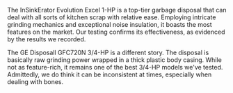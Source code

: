 The InSinkErator Evolution Excel 1-HP is a top-tier garbage disposal that can deal with all sorts of kitchen scrap with relative ease. Employing intricate grinding mechanics and exceptional noise insulation, it boasts the most features on the market. Our testing confirms its effectiveness, as evidenced by the results we recorded.

The GE Disposall GFC720N 3/4-HP is a different story. The disposal is basically raw grinding power wrapped in a thick plastic body casing. While not as feature-rich, it remains one of the best 3/4-HP models we've tested. Admittedly, we do think it can be inconsistent at times, especially when dealing with bones.